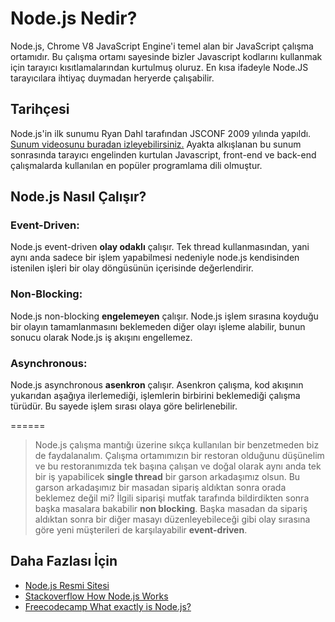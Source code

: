 Node.js Nedir?
======

Node.js, Chrome V8 JavaScript Engine'i temel alan bir JavaScript çalışma ortamıdır. Bu çalışma ortamı sayesinde bizler Javascript kodlarını kullanmak için tarayıcı 
kısıtlamalarından kurtulmuş oluruz. En kısa ifadeyle Node.JS tarayıcılara ihtiyaç duymadan heryerde çalışabilir.

## Tarihçesi

Node.js'in ilk sunumu Ryan Dahl tarafından JSCONF 2009 yılında yapıldı. 
[Sunum videosunu buradan izleyebilirsiniz.](https://www.youtube.com/watch?v=ztspvPYybIY) Ayakta alkışlanan bu sunum sonrasında tarayıcı engelinden kurtulan Javascript, front-end ve 
back-end çalışmalarda kullanılan en popüler programlama dili olmuştur.

## Node.js Nasıl Çalışır?
### Event-Driven:
Node.js event-driven **olay odaklı** çalışır. Tek thread kullanmasından, yani aynı anda sadece bir işlem yapabilmesi nedeniyle node.js kendisinden istenilen işleri 
bir olay döngüsünün içerisinde değerlendirir.
### Non-Blocking:
Node.js non-blocking **engelemeyen** çalışır. Node.js işlem sırasına koyduğu bir olayın tamamlanmasını beklemeden diğer olayı işleme alabilir, bunun sonucu olarak Node.js 
iş akışını engellemez.
### Asynchronous:
Node.js asynchronous **asenkron** çalışır. Asenkron çalışma, kod akışının yukarıdan aşağıya ilerlemediği, işlemlerin birbirini beklemediği çalışma türüdür. 
Bu sayede işlem sırası olaya göre belirlenebilir.

======

> Node.js çalışma mantığı üzerine sıkça kullanılan bir benzetmeden biz de faydalanalım. Çalışma ortamımızın bir restoran olduğunu düşünelim ve bu restoranımızda 
> tek başına çalışan ve doğal olarak aynı anda tek bir iş yapabilicek **single thread** bir garson arkadaşımız olsun. Bu garson arkadaşımız bir masadan sipariş aldıktan sonra 
> orada beklemez değil mi? İlgili siparişi mutfak tarafında bildirdikten sonra başka masalara bakabilir **non blocking**. Başka masadan da sipariş aldıktan sonra bir diğer
> masayı düzenleyebileceği gibi olay sırasına göre yeni müşterileri de karşılayabilir **event-driven**. 
> 

## Daha Fazlası İçin
- [Node.js Resmi Sitesi](https://nodejs.org/en/about/)
- [Stackoverflow How Node.js Works](https://stackoverflow.com/questions/9497076/how-node-js-works)
- [Freecodecamp What exactly is Node.js?](https://www.freecodecamp.org/news/what-exactly-is-node-js-ae36e97449f5/)
